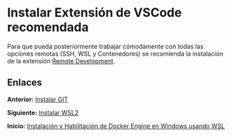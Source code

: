 # Instalar Extensión de VSCode recomendada

Para que pueda posteriormente trabajar cómodamente con todas las opciones remotas (SSH, WSL y Contenedores) se recomienda la instalación de la extensión [Remote Development](https://marketplace.visualstudio.com/items?itemName=ms-vscode-remote.vscode-remote-extensionpack).

## Enlaces

**Anterior:** [Instalar GIT](./install-git.md)

**Siguiente:** [Instalar WSL2](./install-wsl-2.md)

**Inicio:** [Instalación y Habilitación de Docker Engine en Windows usando WSL](../README.md)
